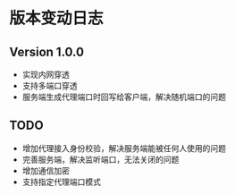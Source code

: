 # 版本变动日志

## Version 1.0.0

- 实现内网穿透
- 支持多端口穿透
- 服务端生成代理端口时回写给客户端，解决随机端口的问题

## TODO

- 增加代理接入身份校验，解决服务端能被任何人使用的问题
- 完善服务端，解决监听端口，无法关闭的问题
- 增加通信加密
- 支持指定代理端口模式